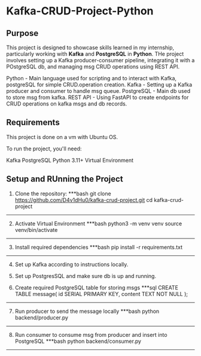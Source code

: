 # Kafka-CRUD-Project-Python

## Purpose

This project is designed to showcase skills learned in my internship, particularly working with **Kafka** and **PostgreSQL** in **Python**. THe project involves setting up a Kafka producer-consumer pipeline, integrating it with a POstgreSQL db, and managing msg CRUD operations using REST API.

Python - Main language used for scripting and to interact with Kafka, postgreSQL for simple CRUD.operation creation.
Kafka - Setting up a Kafka producer and consumer to handle msg queue.
PostgreSQL - Main db used to store msg from kafka.
REST API - Using FastAPI to create endpoints for CRUD operations on kafka msgs and db records.

## Requirements

This project is done on a vm with Ubuntu OS.

To run the project, you'll need:

Kafka
PostgreSQL
Python 3.11+
Virtual Environment

## Setup and RUnning the Project

1. Clone the repository:
 ***bash
 git clone https://github.com/D4v1dHu0/kafka-crud-project.git
cd kafka-crud-project
***

2. Activate Virtual Environment
 ***bash
python3 -m venv venv
source venv/bin/activate
***

3. Install required dependencies
***bash
pip install -r requirements.txt
***

4. Set up Kafka according to instructions locally.

5. Set up PostgresSQL and make sure db is up and running.

6. Create required PostgreSQL table for storing msgs
***sql
CREATE TABLE message(
    id SERIAL PRIMARY KEY,
    content TEXT NOT NULL
);
***

7. Run producer to send the message locally
***bash
python backend/producer.py
***

8. Run consumer to consume msg from producer and insert into PostgreSQL
***bash
python backend/consumer.py
***